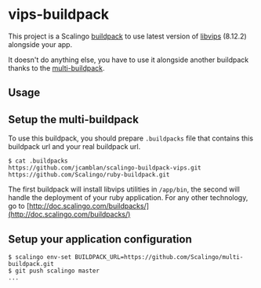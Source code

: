 vips-buildpack
=========================

This project is a Scalingo [buildpack](http://doc.scalingo.com/buildpacks) to
use latest version of [libvips](www.libvips.org) (8.12.2)
alongside your app.

It doesn't do anything else, you have to use it alongside another buildpack thanks to the [multi-buildpack](https://github.com/Scalingo/multi-buildpack).

Usage
-----

## Setup the multi-buildpack

To use this buildpack, you should prepare `.buildpacks` file that contains this buildpack url and your real buildpack url.

```
$ cat .buildpacks
https://github.com/jcamblan/scalingo-buildpack-vips.git
https://github.com/Scalingo/ruby-buildpack.git
```

The first buildpack will install libvips utilities in `/app/bin`, the
second will handle the deployment of your ruby application. For any other
technology, go to
[http://doc.scalingo.com/buildpacks/](http://doc.scalingo.com/buildpacks/)

## Setup your application configuration

```
$ scalingo env-set BUILDPACK_URL=https://github.com/Scalingo/multi-buildpack.git
$ git push scalingo master
...
```
